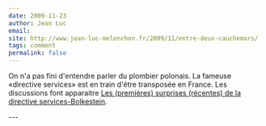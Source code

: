 ```yaml
---
date: 2009-11-23
author: Jean Luc
email: 
site: http://www.jean-luc-melenchon.fr/2009/11/entre-deux-cauchemars/
tags: comment
permalink: false
---
```


<p>
On n'a pas fini d'entendre parler du plombier polonais. La fameuse «directive services» est en train d'être transposée en France. Les discussions font apparaitre
<a href="http://www.politis.fr/Les-premieres-surprises-recentes,8714.html">Les (premières) surprises (récentes) de la directive services-Bolkestein</a>. 

</p>
---